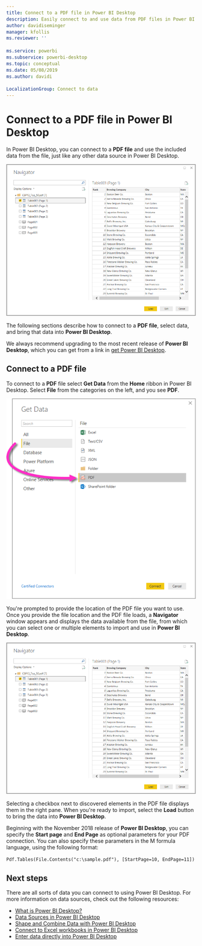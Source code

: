```yaml
---
title: Connect to a PDF file in Power BI Desktop
description: Easily connect to and use data from PDF files in Power BI Desktop
author: davidiseminger
manager: kfollis
ms.reviewer: ''

ms.service: powerbi
ms.subservice: powerbi-desktop
ms.topic: conceptual
ms.date: 05/08/2019
ms.author: davidi

LocalizationGroup: Connect to data
---
```

# Connect to a PDF file in Power BI Desktop
In Power BI Desktop, you can connect to a **PDF file** and use the included data from the file, just like any other data source in Power BI Desktop.

![Connect to data in PDF files](media/desktop-connect-pdf/connect-pdf-04.png)

The following sections describe how to connect to a **PDF file**, select data, and bring that data into **Power BI Desktop**.

We always recommend upgrading to the most recent release of **Power BI Desktop**, which you can get from a link in [get Power BI Desktop](desktop-get-the-desktop.md). 

## Connect to a PDF file
To connect to a **PDF** file select **Get Data** from the **Home** ribbon in Power BI Desktop. Select **File** from the categories on the left, and you see **PDF**.

![Select PDF from Get Data](media/desktop-connect-pdf/connect-pdf-01.png)

You're prompted to provide the location of the PDF file you want to use. Once you provide the file location and the PDF file loads, a **Navigator** window appears and displays the data available from the file, from which you can select one or multiple elements to import and use in **Power BI Desktop**.

![Connect to data in PDF files](media/desktop-connect-pdf/connect-pdf-04.png)

Selecting a checkbox next to discovered elements in the PDF file displays them in the right pane. When you're ready to import, select the **Load** button to bring the data into **Power BI Desktop**.

Beginning with the November 2018 release of **Power BI Desktop**, you can specify the **Start page** and **End Page** as optional parameters for your PDF connection. You can also specify these parameters in the M formula language, using the following format:

`Pdf.Tables(File.Contents("c:\sample.pdf"), [StartPage=10, EndPage=11])`


## Next steps
There are all sorts of data you can connect to using Power BI Desktop. For more information on data sources, check out the following resources:

* [What is Power BI Desktop?](desktop-what-is-desktop.md)
* [Data Sources in Power BI Desktop](desktop-data-sources.md)
* [Shape and Combine Data with Power BI Desktop](desktop-shape-and-combine-data.md)
* [Connect to Excel workbooks in Power BI Desktop](desktop-connect-excel.md)   
* [Enter data directly into Power BI Desktop](desktop-enter-data-directly-into-desktop.md)   

